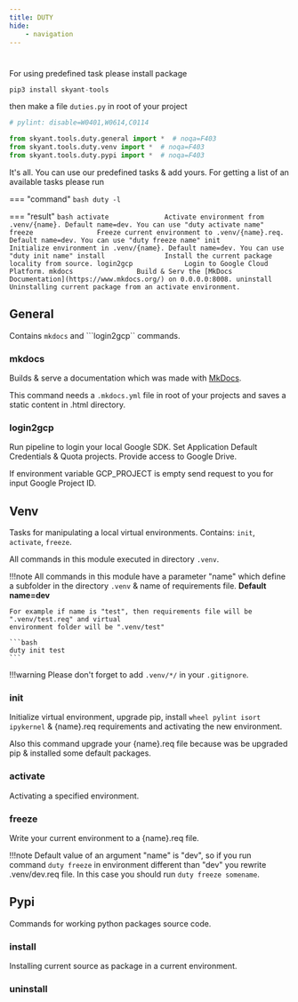 ```yaml
---
title: DUTY
hide:
    - navigation
---
```


#

For using predefined task please install package

```py
pip3 install skyant-tools
```

then make a file ```duties.py``` in root of your project

```py linenums='1' title='duties.py'
# pylint: disable=W0401,W0614,C0114

from skyant.tools.duty.general import *  # noqa=F403
from skyant.tools.duty.venv import *  # noqa=F403
from skyant.tools.duty.pypi import *  # noqa=F403
```

It's all. You can use our predefined tasks & add yours. For getting a list of an available
tasks please run

=== "command"
    ```bash
    duty -l
    ```

=== "result"
    ```bash
    activate              Activate environment from .venv/{name}. Default name=dev. You can use "duty activate name"
    freeze                Freeze current environment to .venv/{name}.req. Default name=dev. You can use "duty freeze name"
    init                  Initialize environment in .venv/{name}. Default name=dev. You can use "duty init name"
    install               Install the current package locality from source.
    login2gcp             Login to Google Cloud Platform.
    mkdocs                Build & Serv the [MkDocs Documentation](https://www.mkdocs.org/) on 0.0.0.0:8008.
    uninstall             Uninstalling current package from an activate environment.
    ```

## General

Contains ```mkdocs``` and ```login2gcp`` commands.

### mkdocs

Builds & serve a documentation which was made with [MkDocs](https://www.mkdocs.org/).

This command needs a ```.mkdocs.yml``` file in root of your projects and saves a static content
in .html directory.

### login2gcp

Run pipeline to login your local Google SDK. Set Application Default Credentials & Quota
projects. Provide access to Google Drive.

If environment variable GCP_PROJECT is empty send request to you for input Google Project ID.


## Venv

Tasks for manipulating a local virtual environments. Contains: ```init```, ```activate```,
```freeze```.

All commands in this module executed in directory ```.venv```.

!!!note
    All commands in this module have a parameter "name" which define a subfolder in the
    directory ```.venv``` & name of requirements file. __Default name=dev__

    For example if name is "test", then requirements file will be ".venv/test.req" and virtual
    environment folder will be ".venv/test"

    ```bash
    duty init test
    ```


!!!warning
    Please don't forget to add ```.venv/*/``` in your ```.gitignore```.


### init

Initialize virtual environment, upgrade pip, install ```wheel pylint isort ipykernel``` & 
{name}.req requirements and activating the new environment.

Also this command upgrade your {name}.req file because was be upgraded pip & installed some
default packages.


### activate

Activating a specified environment.


### freeze

Write your current environment to a {name}.req file.

!!!note
    Default value of an argument "name" is "dev", so if you run command ```duty freeze```
    in environment different than "dev" you rewrite .venv/dev.req file. In this case you
    should run ```duty freeze somename```.


## Pypi

Commands for working python packages source code.


### install

Installing current source as package in a current environment.


### uninstall
